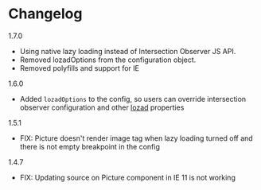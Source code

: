 # Changelog

1.7.0
* Using native lazy loading instead of Intersection Observer JS API.
* Removed lozadOptions from the configuration object.
* Removed polyfills and support for IE

1.6.0
* Added `lozadOptions` to the config, so users can override intersection observer configuration and other [lozad](https://github.com/ApoorvSaxena/lozad.js) properties

1.5.1
* FIX: Picture doesn't render image tag when lazy loading turned off and there is not empty breakpoint in the config

1.4.7
* FIX: Updating source on Picture component in IE 11 is not working